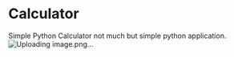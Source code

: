 # Calculator
Simple Python Calculator not much but simple python application.
![Uploading image.png…]()
